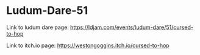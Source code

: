 # Ludum-Dare-51

Link to ludum dare page: https://ldjam.com/events/ludum-dare/51/cursed-to-hop

Link to itch.io page: https://westongoggins.itch.io/cursed-to-hop
